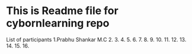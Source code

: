 # This is Readme file for cybornlearning repo
List of participants
1.Prabhu Shankar M.C
2.
3.
4.
5.
6.
7.
8.
9.
10.
11.
12.
13.
14.
15.
16.
